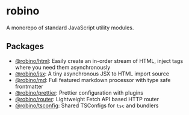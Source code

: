 # robino

A monorepo of standard JavaScript utility modules.

## Packages

- [@robino/html](https://github.com/rossrobino/robino/tree/main/packages/html): Easily create an in-order stream of HTML, inject tags where you need them asynchronously
- [@robino/jsx](https://github.com/rossrobino/robino/tree/main/packages/jsx): A tiny asynchronous JSX to HTML import source
- [@robino/md](https://github.com/rossrobino/robino/tree/main/packages/md): Full featured markdown processor with type safe frontmatter
- [@robino/prettier](https://github.com/rossrobino/robino/tree/main/packages/prettier): Prettier configuration with plugins
- [@robino/router](https://github.com/rossrobino/robino/tree/main/packages/router): Lightweight Fetch API based HTTP router
- [@robino/tsconfig](https://github.com/rossrobino/robino/tree/main/packages/tsconfig): Shared TSConfigs for `tsc` and bundlers

